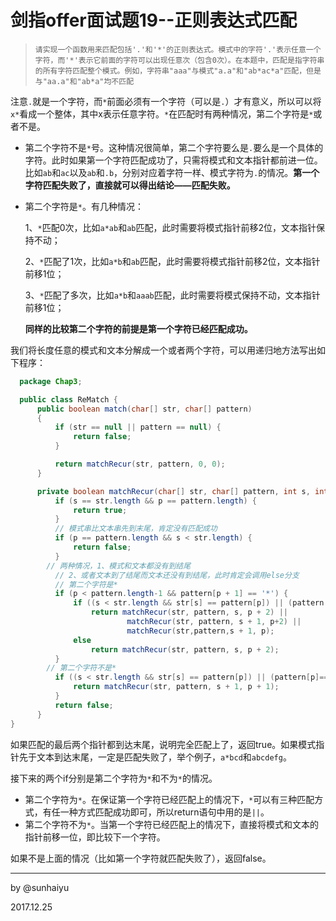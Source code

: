 # 剑指offer面试题19--正则表达式匹配

> ```
> 请实现一个函数用来匹配包括'.'和'*'的正则表达式。模式中的字符'.'表示任意一个字符，而'*'表示它前面的字符可以出现任意次（包含0次）。在本题中，匹配是指字符串的所有字符匹配整个模式。例如，字符串"aaa"与模式"a.a"和"ab*ac*a"匹配，但是与"aa.a"和"ab*a"均不匹配
> ```

注意`.`就是一个字符，而`*`前面必须有一个字符（可以是`.`）才有意义，所以可以将`x*`看成一个整体，其中x表示任意字符。`*`在匹配时有两种情况，第二个字符是`*`或者不是。

- 第二个字符不是`*`号。这种情况很简单，第二个字符要么是`.`要么是一个具体的字符。此时如果第一个字符匹配成功了，只需将模式和文本指针都前进一位。比如`ab`和`ac`以及`ab`和`.b`，分别对应着字符一样、模式字符为`.`的情况。**第一个字符匹配失败了，直接就可以得出结论——匹配失败。**

- 第二个字符是`*`。有几种情况：

  1、`*`匹配0次，比如`a*ab`和`ab`匹配，此时需要将模式指针前移2位，文本指针保持不动；

  2、`*`匹配了1次，比如`a*b`和`ab`匹配，此时需要将模式指针前移2位，文本指针前移1位；

  3、`*`匹配了多次，比如`a*b`和`aaab`匹配，此时需要将模式保持不动，文本指针前移1位；

  **同样的比较第二个字符的前提是第一个字符已经匹配成功。**



我们将长度任意的模式和文本分解成一个或者两个字符，可以用递归地方法写出如下程序：

```java
  package Chap3;

  public class ReMatch {
      public boolean match(char[] str, char[] pattern)
      {
          if (str == null || pattern == null) {
              return false;
          }

          return matchRecur(str, pattern, 0, 0);
      }

      private boolean matchRecur(char[] str, char[] pattern, int s, int p) {
          if (s == str.length && p == pattern.length) {
              return true;
          }
          // 模式串比文本串先到末尾，肯定没有匹配成功
          if (p == pattern.length && s < str.length) {
              return false;
          }
  		// 两种情况，1、模式和文本都没有到结尾
          // 2、或者文本到了结尾而文本还没有到结尾，此时肯定会调用else分支
          // 第二个字符是*
          if (p < pattern.length-1 && pattern[p + 1] == '*') {
              if ((s < str.length && str[s] == pattern[p]) || (pattern[p]== '.' && s < str.length))
                  return matchRecur(str, pattern, s, p + 2) ||
                          matchRecur(str, pattern, s + 1, p+2) ||
                          matchRecur(str,pattern,s + 1, p);
              else
                  return matchRecur(str, pattern, s, p + 2);
          }
  		// 第二个字符不是*
          if ((s < str.length && str[s] == pattern[p]) || (pattern[p]== '.' && s < str.length)) {
              return matchRecur(str, pattern, s + 1, p + 1);
          }
          return false;
      }
}

```

如果匹配的最后两个指针都到达末尾，说明完全匹配上了，返回true。如果模式指针先于文本到达末尾，一定是匹配失败了，举个例子，`a*bcd`和`abcdefg`。

接下来的两个if分别是第二个字符为`*`和不为`*`的情况。

- 第二个字符为`*`。在保证第一个字符已经匹配上的情况下，`*`可以有三种匹配方式，有任一种方式匹配成功即可，所以return语句中用的是`||`。
- 第二个字符不为`*`。当第一个字符已经匹配上的情况下，直接将模式和文本的指针前移一位，即比较下一个字符。

如果不是上面的情况（比如第一个字符就匹配失败了），返回false。

---

by @sunhaiyu

2017.12.25